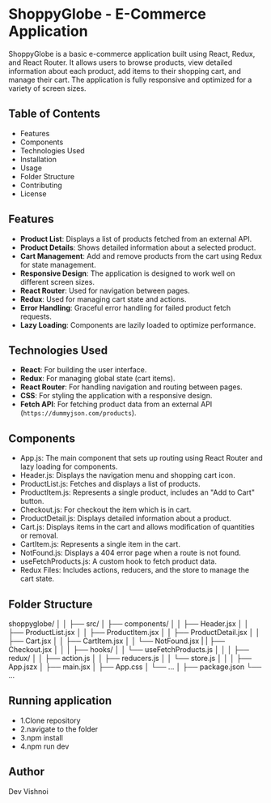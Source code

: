 # ShoppyGlobe - E-Commerce Application

ShoppyGlobe is a basic e-commerce application built using React, Redux, and React Router.
It allows users to browse products, view detailed information about each product,
add items to their shopping cart, and manage their cart. 
The application is fully responsive and optimized for a variety of screen sizes.

## Table of Contents
- Features
- Components
- Technologies Used
- Installation
- Usage
- Folder Structure
- Contributing
- License

  
## Features

- **Product List**: Displays a list of products fetched from an external API.
- **Product Details**: Shows detailed information about a selected product.
- **Cart Management**: Add and remove products from the cart using Redux for state management.
- **Responsive Design**: The application is designed to work well on different screen sizes.
- **React Router**: Used for navigation between pages.
- **Redux**: Used for managing cart state and actions.
- **Error Handling**: Graceful error handling for failed product fetch requests.
- **Lazy Loading**: Components are lazily loaded to optimize performance.

## Technologies Used

- **React**: For building the user interface.
- **Redux**: For managing global state (cart items).
- **React Router**: For handling navigation and routing between pages.
- **CSS**: For styling the application with a responsive design.
- **Fetch API**: For fetching product data from an external API (`https://dummyjson.com/products`).

## Components

- App.js: The main component that sets up routing using React Router and 
lazy loading for components.
- Header.js: Displays the navigation menu and shopping cart icon.
- ProductList.js: Fetches and displays a list of products.
- ProductItem.js: Represents a single product, includes an "Add to Cart" button.
- Checkout.js: For checkout the item which is in cart.
- ProductDetail.js: Displays detailed information about a product.
- Cart.js: Displays items in the cart and allows modification of quantities or removal.
- CartItem.js: Represents a single item in the cart.
- NotFound.js: Displays a 404 error page when a route is not found.
- useFetchProducts.js: A custom hook to fetch product data.
- Redux Files: Includes actions, reducers, and the store to manage the cart state.

## Folder Structure

shoppyglobe/
│
│
├── src/
│   ├── components/
│   │   ├── Header.jsx
│   │   ├── ProductList.jsx
│   │   ├── ProductItem.jsx
│   │   ├── ProductDetail.jsx
│   │   ├── Cart.jsx
│   │   ├── CartItem.jsx
│   │   └── NotFound.jsx
|   |   ├── Checkout.jsx 
│   │
│   ├── hooks/
│   │   └── useFetchProducts.js
│   │
│   ├── redux/
│   │   ├── action.js
│   │   ├── reducers.js
│   │   └── store.js
│   │
│   ├── App.jszx
│   ├── main.jsx
│   ├── App.css
│   └── ...
│
├── package.json
└── ...


## Running application

- 1.Clone repository
- 2.navigate to the folder
- 3.npm install 
- 4.npm run dev

##  Author
Dev Vishnoi
